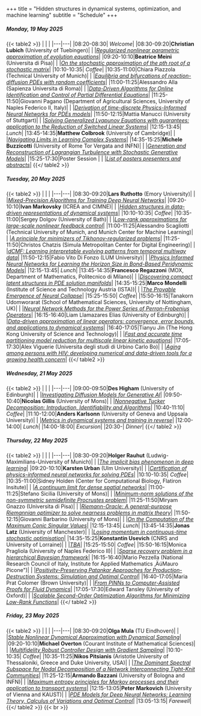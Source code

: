 +++
title = "Hidden structures in dynamical systems, optimization, and machine learning"
subtitle = "Schedule"
+++


#####  Monday, 19 May 2025

{{< table2 >}}
|   |   |
|---|---|
|08:20-08:30| *Welcome*|
|08:30-09:20|**Christian Lubich** (University of Tuebingen)|
|  |[*Regularized nonlinear parametric approximation of evolution equations*](/workshop4/christian_lubich)|
|09:20-10:10|**Beatrice Meini** (Universita di Pisa)|
|  |[*On the stochastic approximation of the $p$th root of a stochastic matrix*](https://github.com/ftudisco/workshop-hidden-structures-in-dynamical-systems-optimization-and-machine-learning-gssi/blob/main/invited/abstract_meini_beatrice.pdf)|
|10:10-10:35| *Coffee*|
|10:35-11:00|Chiara Piazzola (Technical University of Munich)|
|  |[*Equilibria and bifurcations of reaction-diffusion PDEs with random coefficients*](https://github.com/ftudisco/workshop-hidden-structures-in-dynamical-systems-optimization-and-machine-learning-gssi/blob/main/contributed/abstract_piazzola_chiara.pdf)|
|11:00-11:25|Alessandro Alla (Sapienza Universita di Roma)|
|  |[*Data-Driven Algorithms for Online Identification and Control of Partial Differential Equations*](https://github.com/ftudisco/workshop-hidden-structures-in-dynamical-systems-optimization-and-machine-learning-gssi/blob/main/contributed/abstract_alla_alessandro.pdf)|
|11:25-11:50|Giovanni Pagano (Department of Agricultural Sciences, University of Naples Federico II, Italy)|
|  |[*Derivation of time-discrete Physics-Informed Neural Networks for PDEs models*](https://github.com/ftudisco/workshop-hidden-structures-in-dynamical-systems-optimization-and-machine-learning-gssi/blob/main/contributed/abstract_pagano_giovanni.pdf)|
|11:50-12:15|Mattia Manucci (University of Stuttgart)|
|  |[*Solving Generalized Lyapunov Equations with guarantees: application to the Reduction of Switched Linear Systems*](https://github.com/ftudisco/workshop-hidden-structures-in-dynamical-systems-optimization-and-machine-learning-gssi/blob/main/contributed/abstract_manucci_mattia.pdf)|
|12:15-13:45| *Lunch*|
|13:45-14:35|**Matthew Colbrook** (University of Cambridge)|
|  |[*Navigating Limits in Learning Complex Systems*](https://github.com/ftudisco/workshop-hidden-structures-in-dynamical-systems-optimization-and-machine-learning-gssi/blob/main/invited/abstract_colbrook_matthew.pdf)|
|14:35-15:25|**Michele Buzzicotti** (University of Rome Tor Vergata and INFN)|
|  |[*Generation and Reconstruction of Lagrangian Turbulence with Stochastic Generative Models*](https://github.com/ftudisco/workshop-hidden-structures-in-dynamical-systems-optimization-and-machine-learning-gssi/blob/main/invited/abstract_buzzicotti_michele.pdf)|
|15:25-17:30|Poster Session |
|  |[*List of posters presenters and abstracts*](/workshop4/poster_session)|
{{</ table2 >}}

#####  Tuesday, 20 May 2025

{{< table2 >}}
|   |   |
|---|---|
|08:30-09:20|**Lars Ruthotto** (Emory University)|
|  |[*Mixed-Precision Algorithms for Training Deep Neural Networks*](https://github.com/ftudisco/workshop-hidden-structures-in-dynamical-systems-optimization-and-machine-learning-gssi/blob/main/invited/abstract_ruthotto_lars.pdf)|
|09:20-10:10|**Ivan Markovsky** (ICREA and CIMNE)|
|  |[*Hidden structures in data-driven representations of dynamical systems*](https://github.com/ftudisco/workshop-hidden-structures-in-dynamical-systems-optimization-and-machine-learning-gssi/blob/main/invited/abstract_markovsky_ivan.pdf)|
|10:10-10:35| *Coffee*|
|10:35-11:00|Sergey Dolgov (University of Bath)|
|  |[*Low-rank approximations for large-scale nonlinear feedback control*](https://github.com/ftudisco/workshop-hidden-structures-in-dynamical-systems-optimization-and-machine-learning-gssi/blob/main/contributed/abstract_dolgov_sergey.pdf)|
|11:00-11:25|Alessandro Scagliotti (Technical University of Munich, and Munich Center for Machine Learning)|
|  |[*A principle for minimizers of Tikhonov-regularized problems*](https://github.com/ftudisco/workshop-hidden-structures-in-dynamical-systems-optimization-and-machine-learning-gssi/blob/main/contributed/abstract_scagliotti_alessandro.pdf)|
|11:25-11:50|Christos Chatzis (Simula Metropolitan Center for Digital Engineering)|
|  |[*dCMF: Learning interpretable evolving patterns from temporal multiway data*](https://github.com/ftudisco/workshop-hidden-structures-in-dynamical-systems-optimization-and-machine-learning-gssi/blob/main/contributed/abstract_chatzis_christos.pdf)|
|11:50-12:15|Fabio Vito Di Fonzo (LUM University)|
|  |[*Physics Informed Neural Networks for Learning the Horizon Size in Bond-Based Peridynamic Models*](https://github.com/ftudisco/workshop-hidden-structures-in-dynamical-systems-optimization-and-machine-learning-gssi/blob/main/contributed/abstract_difonzo_fabio_vito.pdf)|
|12:15-13:45| *Lunch*|
|13:45-14:35|**Francesco Regazzoni** (MOX, Department of Mathematics, Politecnico di Milano)|
|  |[*Discovering compact latent structures in PDE solution manifolds*](https://github.com/ftudisco/workshop-hidden-structures-in-dynamical-systems-optimization-and-machine-learning-gssi/blob/main/invited/abstract_regazzoni_francesco.pdf)|
|14:35-15:25|**Marco Mondelli** (Institute of Science and Technology Austria (ISTA))|
|  |[*The Provable Emergence of Neural Collapse*](https://github.com/ftudisco/workshop-hidden-structures-in-dynamical-systems-optimization-and-machine-learning-gssi/blob/main/invited/abstract_mondelli_marco.pdf)|
|15:25-15:50| *Coffee*|
|15:50-16:15|Tanakorn Udomworarat (School of Mathematical Sciences, University of Nottingham, UK)|
|  |[*Neural Network Methods for the Power Series of Perron-Frobenius Operators*](https://github.com/ftudisco/workshop-hidden-structures-in-dynamical-systems-optimization-and-machine-learning-gssi/blob/main/contributed/abstract_udomworarat_tanakorn.pdf)|
|16:15-16:40|Liam Llamazares Elias (University of Edinburgh)|
|  |[*Data-driven approximation of linear operators: convergence, error bounds, and applications to dynamical systems*](https://github.com/ftudisco/workshop-hidden-structures-in-dynamical-systems-optimization-and-machine-learning-gssi/blob/main/contributed/abstract_llamazares_elias_liam.pdf)|
|16:40-17:05|Tianyu Jin (The Hong Kong University of Science and Technology)|
|  |[*Fast and accurate time partitioning model reduction for multiscale linear kinetic equations*](https://github.com/ftudisco/workshop-hidden-structures-in-dynamical-systems-optimization-and-machine-learning-gssi/blob/main/contributed/abstract_jin_tianyu.pdf)|
|17:05-17:30|Alex Viguerie (Universita degli studi di Urbino Carlo Bo)|
|  |[*Aging among persons with HIV: developing numerical and data-driven tools for a growing health concern*](https://github.com/ftudisco/workshop-hidden-structures-in-dynamical-systems-optimization-and-machine-learning-gssi/blob/main/contributed/abstract_viguerie_alex.pdf)|
{{</ table2 >}}

#####  Wednesday, 21 May 2025

{{< table2 >}}
|   |   |
|---|---|
|09:00-09:50|**Des Higham** (University of Edinburgh)|
|  |[*Investigating Diffusion Models for Generative AI*](https://github.com/ftudisco/workshop-hidden-structures-in-dynamical-systems-optimization-and-machine-learning-gssi/blob/main/invited/abstract_higham_des.pdf)|
|09:50-10:40|**Nicolas Gillis** (University of Mons)|
|  |[*Nonnegative Tucker Decomposition: Introduction, Identifiability and Algorithms*](https://github.com/ftudisco/workshop-hidden-structures-in-dynamical-systems-optimization-and-machine-learning-gssi/blob/main/invited/abstract_gillis_nicolas.pdf)|
|10:40-11:10| *Coffee*|
|11:10-12:00|**Anders Karlsonn** (University of Geneva and Uppsala University)|
|  |[*Metrics in dynamical systems and training in reverse*](https://github.com/ftudisco/workshop-hidden-structures-in-dynamical-systems-optimization-and-machine-learning-gssi/blob/main/invited/abstract_karlsonn_anders.pdf)|
|12:00-14:00| *Lunch*|
|14:00-18:00| *Excursion*|
|20:30-| *Dinner*|
{{</ table2 >}}

#####  Thursday, 22 May 2025

{{< table2 >}}
|   |   |
|---|---|
|08:30-09:20|**Holger Rauhut** (Ludwig-Maximilians-University of Munich)|
|  |[*The implicit bias phenomenon in deep learning*](https://github.com/ftudisco/workshop-hidden-structures-in-dynamical-systems-optimization-and-machine-learning-gssi/blob/main/invited/abstract_rauhut_holger.pdf)|
|09:20-10:10|**Karsten Urban** (Ulm University)|
|  |[*Certification of physics-informed neural networks for solving PDEs*](https://github.com/ftudisco/workshop-hidden-structures-in-dynamical-systems-optimization-and-machine-learning-gssi/blob/main/invited/abstract_urban_karsten.pdf)|
|10:10-10:35| *Coffee*|
|10:35-11:00|Sidney Holden (Center for Computational Biology, Flatiron Insitute)|
|  |[*A continuum limit for dense spatial networks*](https://github.com/ftudisco/workshop-hidden-structures-in-dynamical-systems-optimization-and-machine-learning-gssi/blob/main/contributed/abstract_holden_sidney.pdf)|
|11:00-11:25|Stefano Sicilia (University of Mons)|
|  |[*Minimum-norm solutions of the non-symmetric semidefinite Procrustes problem*](https://github.com/ftudisco/workshop-hidden-structures-in-dynamical-systems-optimization-and-machine-learning-gssi/blob/main/contributed/abstract_sicilia_stefano.pdf)|
|11:25-11:50|Miryam Gnazzo (Universita di Pisa)|
|  |[*Riemann-Oracle: A general-purpose Riemannian optimizer to solve nearness problems in matrix theory*](https://github.com/ftudisco/workshop-hidden-structures-in-dynamical-systems-optimization-and-machine-learning-gssi/blob/main/contributed/abstract_gnazzo_miryam.pdf)|
|11:50-12:15|Giovanni Barbarino (University of Mons)|
|  |[*On the Computation of the Maximum Conic Singular Values*](https://github.com/ftudisco/workshop-hidden-structures-in-dynamical-systems-optimization-and-machine-learning-gssi/blob/main/contributed/abstract_barbarino_giovanni.pdf)|
|12:15-13:45| *Lunch*|
|13:45-14:35|**Jonas Latz** (University of Manchester)|
|  |[*Losing momentum in continuous-time stochastic optimisation*](https://github.com/ftudisco/workshop-hidden-structures-in-dynamical-systems-optimization-and-machine-learning-gssi/blob/main/invited/abstract_latz_jonas.pdf)|
|14:35-15:25|**Konstantin Usevich** (CNRS and University of Lorraine)|
|  |[*TBA*](/workshop4/konstantin_usevich)|
|15:25-15:50| *Coffee*|
|15:50-16:15|Monica Pragliola (University of Naples Federico II)|
|  |[*Sparse recovery problem in a hierarchical Bayesian framework*](https://github.com/ftudisco/workshop-hidden-structures-in-dynamical-systems-optimization-and-machine-learning-gssi/blob/main/contributed/abstract_pragiola_monica.pdf)|
|16:15-16:40|Mario Pezzella (National Research Council of Italy, Institute for Applied Mathematics ‚ÄúMauro Picone")|
|  |[*Positivity-Preserving Patankar Approaches for Production-Destruction Systems: Simulation and Optimal Control*](https://github.com/ftudisco/workshop-hidden-structures-in-dynamical-systems-optimization-and-machine-learning-gssi/blob/main/contributed/abstract_pezzella_mario.pdf)|
|16:40-17:05|Maria Prat Colomer (Brown University)|
|  |[*From PINNs to Computer-Assisted Proofs for Fluid Dynamics*](https://github.com/ftudisco/workshop-hidden-structures-in-dynamical-systems-optimization-and-machine-learning-gssi/blob/main/contributed/abstract_prat_colomer_maria.pdf)|
|17:05-17:30|Edward Tansley (University of Oxford)|
|  |[*Scalable Second-Order Optimization Algorithms for Minimizing Low-Rank Functions*](https://github.com/ftudisco/workshop-hidden-structures-in-dynamical-systems-optimization-and-machine-learning-gssi/blob/main/contributed/abstract_tansley_edward.pdf)|
{{</ table2 >}}

#####  Friday, 23 May 2025

{{< table2 >}}
|   |   |
|---|---|
|08:30-09:20|**Olga Mula** (TU Eindhoven)|
|  |[*Stable Nonlinear Dynamical Approximation with Dynamical Sampling*](https://github.com/ftudisco/workshop-hidden-structures-in-dynamical-systems-optimization-and-machine-learning-gssi/blob/main/invited/abstract_mula_olga.pdf)|
|09:20-10:10|**Michael Overton** (Courant Institute of Mathematical Sciences)|
|  |[*Multifidelity Robust Controller Design with Gradient Sampling*](/workshop4/michael_overton)|
|10:10-10:35| *Coffee*|
|10:35-11:25|**Nikos Pitsianis** (Aristotle University of Thessaloniki, Greece and Duke University, USA)|
|  |[*The Dominant Spectral Subspace for Nodal Decomposition of a Network Interconnecting Tight-Knit Communities*](https://github.com/ftudisco/workshop-hidden-structures-in-dynamical-systems-optimization-and-machine-learning-gssi/blob/main/invited/abstract_pitsianis_nikos.pdf)|
|11:25-12:15|**Armando Bazzani** (University of Bologna and INFN)|
|  |[*Maximum entropy principles for Markov processes and their application to transport systems*](/workshop4/armando_bazzani)|
|12:15-13:05|**Peter Markovich** (University of Vienna and KAUST)|
|  |[*PDE Models for Deep Neural Networks: Learning Theory, Calculus of Variations and Optimal Control*](/workshop4/peter_markovich)|
|13:05-13:15| *Farewell*|
{{</ table2 >}}
{{< br >}}